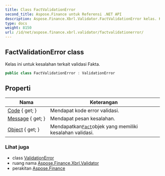 ```yaml
---
title: Class FactValidationError
second_title: Aspose.Finance untuk Referensi .NET API
description: Aspose.Finance.Xbrl.Validator.FactValidationError kelas. Kelas ini untuk kesalahan terkait validasi Fakta.
type: docs
weight: 8150
url: /id/net/aspose.finance.xbrl.validator/factvalidationerror/
---
```

## FactValidationError class

Kelas ini untuk kesalahan terkait validasi Fakta.

```csharp
public class FactValidationError : ValidationError
```

## Properti

| Nama | Keterangan |
| --- | --- |
| [Code](../../aspose.finance.xbrl.validator/validationerror/code/) { get; } | Mendapat kode error validasi. |
| [Message](../../aspose.finance.xbrl.validator/validationerror/message/) { get; } | Mendapat pesan kesalahan. |
| [Object](../../aspose.finance.xbrl.validator/factvalidationerror/object/) { get; } | Mendapatkan[`Fact`](../../aspose.finance.xbrl/fact/)objek yang memiliki kesalahan validasi. |

### Lihat juga

* class [ValidationError](../validationerror/)
* ruang nama [Aspose.Finance.Xbrl.Validator](../../aspose.finance.xbrl.validator/)
* perakitan [Aspose.Finance](../../)


